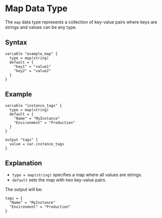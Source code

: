 #  Map Data Type

The `map` data type represents a collection of key-value pairs where keys are strings and values can be any type.

## Syntax

```hcl
variable "example_map" {
  type = map(string)
  default = {
    "key1" = "value1"
    "key2" = "value2"
  }
}
```

## Example

```hcl
variable "instance_tags" {
  type = map(string)
  default = {
    "Name" = "MyInstance"
    "Environment" = "Production"
  }
}

output "tags" {
  value = var.instance_tags
}
```

## Explanation

- `type = map(string)` specifies a map where all values are strings.
- `default` sets the map with two key-value pairs.

The output will be:

```hcl
tags = {
  "Name" = "MyInstance"
  "Environment" = "Production"
}
```
